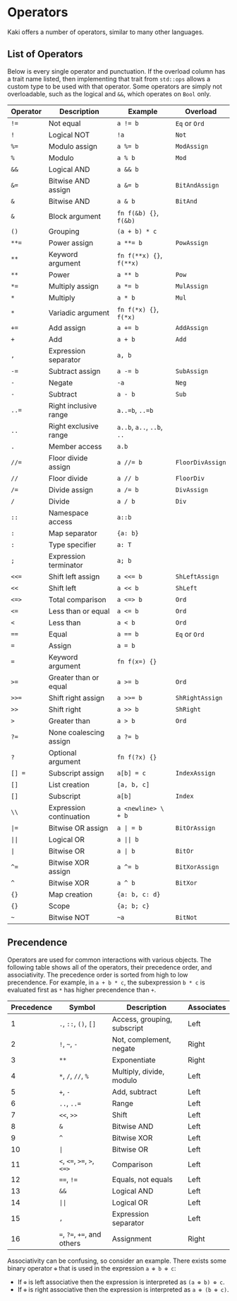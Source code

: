 # Operators

Kaki offers a number of operators, similar to many other languages.

## List of Operators

Below is every single operator and punctuation. If the overload column has a
trait name listed, then implementing that trait from `std::ops` allows a custom
type to be used with that operator. Some operators are simply not overloadable,
such as the logical and `&&`, which operates on `Bool` only.

| Operator | Description             | Example                    | Overload         |
|----------|-------------------------|----------------------------|------------------|
| `!=`     | Not equal               | `a != b`                   | `Eq` or `Ord`    |
| `!`      | Logical NOT             | `!a`                       | `Not`            |
| `%=`     | Modulo assign           | `a %= b`                   | `ModAssign`      |
| `%`      | Modulo                  | `a % b`                    | `Mod`            |
| `&&`     | Logical AND             | `a && b`                   |                  |
| `&=`     | Bitwise AND assign      | `a &= b`                   | `BitAndAssign`   |
| `&`      | Bitwise AND             | `a & b`                    | `BitAnd`         |
| `&`      | Block argument          | `fn f(&b) {}`, `f(&b)`     |                  |
| `()`     | Grouping                | `(a + b) * c`              |                  |
| `**=`    | Power assign            | `a **= b`                  | `PowAssign`      |
| `**`     | Keyword argument        | `fn f(**x) {}`, `f(**x)`   |                  |
| `**`     | Power                   | `a ** b`                   | `Pow`            |
| `*=`     | Multiply assign         | `a *= b`                   | `MulAssign`      |
| `*`      | Multiply                | `a * b`                    | `Mul`            |
| `*`      | Variadic argument       | `fn f(*x) {}`, `f(*x)`     |                  |
| `+=`     | Add assign              | `a += b`                   | `AddAssign`      |
| `+`      | Add                     | `a + b`                    | `Add`            |
| `,`      | Expression separator    | `a, b`                     |                  |
| `-=`     | Subtract assign         | `a -= b`                   | `SubAssign`      |
| `-`      | Negate                  | `-a`                       | `Neg`            |
| `-`      | Subtract                | `a - b`                    | `Sub`            |
| `..=`    | Right inclusive range   | `a..=b`, `..=b`            |                  |
| `..`     | Right exclusive range   | `a..b`, `a..`, `..b`, `..` |                  |
| `.`      | Member access           | `a.b`                      |                  |
| `//=`    | Floor divide assign     | `a //= b`                  | `FloorDivAssign` |
| `//`     | Floor divide            | `a // b`                   | `FloorDiv`       |
| `/=`     | Divide assign           | `a /= b`                   | `DivAssign`      |
| `/`      | Divide                  | `a / b`                    | `Div`            |
| `::`     | Namespace access        | `a::b`                     |                  |
| `:`      | Map separator           | `{a: b}`                   |                  |
| `:`      | Type specifier          | `a: T`                     |                  |
| `;`      | Expression terminator   | `a; b`                     |                  |
| `<<=`    | Shift left assign       | `a <<= b`                  | `ShLeftAssign`   |
| `<<`     | Shift left              | `a << b`                   | `ShLeft`         |
| `<=>`    | Total comparison        | `a <=> b`                  | `Ord`            |
| `<=`     | Less than or equal      | `a <= b`                   | `Ord`            |
| `<`      | Less than               | `a < b`                    | `Ord`            |
| `==`     | Equal                   | `a == b`                   | `Eq` or `Ord`    |
| `=`      | Assign                  | `a = b`                    |                  |
| `=`      | Keyword argument        | `fn f(x=) {}`              |                  |
| `>=`     | Greater than or equal   | `a >= b`                   | `Ord`            |
| `>>=`    | Shift right assign      | `a >>= b`                  | `ShRightAssign`  |
| `>>`     | Shift right             | `a >> b`                   | `ShRight`        |
| `>`      | Greater than            | `a > b`                    | `Ord`            |
| `?=`     | None coalescing assign  | `a ?= b`                   |                  |
| `?`      | Optional argument       | `fn f(?x) {}`              |                  |
| `[] =`   | Subscript assign        | `a[b] = c`                 | `IndexAssign`    |
| `[]`     | List creation           | `[a, b, c]`                |                  |
| `[]`     | Subscript               | `a[b]`                     | `Index`          |
| `\\`     | Expression continuation | `a <newline> \ + b`        |                  |
| `\|=`    | Bitwise OR assign       | `a \| = b`                 | `BitOrAssign`    |
| `\|\|`   | Logical OR              | `a \|\| b`                 |                  |
| `\|`     | Bitwise OR              | `a \| b`                   | `BitOr`          |
| `^=`     | Bitwise XOR assign      | `a ^= b`                   | `BitXorAssign`   |
| `^`      | Bitwise XOR             | `a ^ b`                    | `BitXor`         |
| `{}`     | Map creation            | `{a: b, c: d}`             |                  |
| `{}`     | Scope                   | `{a; b; c}`                |                  |
| `~`      | Bitwise NOT             | `~a`                       | `BitNot`         |

## Precendence

Operators are used for common interactions with various objects. The following
table shows all of the operators, their precedence order, and associativity.
The precedence order is sorted from high to low precendence. For example,
in `a + b * c`, the subexpression `b * c` is evaluated first as `*` has higher
precendence than `+`.

| Precedence | Symbol                      | Description                 | Associates |
|------------|-----------------------------|-----------------------------|------------|
| 1          | `.`, `::`, `()`, `[]`       | Access, grouping, subscript | Left       |
| 2          | `!`, `~`, `-`               | Not, complement, negate     | Right      |
| 3          | `**`                        | Exponentiate                | Right      |
| 4          | `*`, `/`, `//`, `%`         | Multiply, divide, modulo    | Left       |
| 5          | `+`, `-`                    | Add, subtract               | Left       |
| 6          | `..`, `..=`                 | Range                       | Left       |
| 7          | `<<`, `>>`                  | Shift                       | Left       |
| 8          | `&`                         | Bitwise AND                 | Left       |
| 9          | `^`                         | Bitwise XOR                 | Left       |
| 10         | `\|`                        | Bitwise OR                  | Left       |
| 11         | `<`, `<=`, `>=`, `>`, `<=>` | Comparison                  | Left       |
| 12         | `==`, `!=`                  | Equals, not equals          | Left       |
| 13         | `&&`                        | Logical AND                 | Left       |
| 14         | `\|\|`                      | Logical OR                  | Left       |
| 15         | `,`                         | Expression separator        | Left       |
| 16         | `=`, `?=`, `+=`, and others | Assignment                  | Right      |

Associativity can be confusing, so consider an example. There exists some
binary operator `⊕` that is used in the expression `a ⊕ b ⊕ c`:

- If `⊕` is left associative then the expression is interpreted as
  `(a ⊕ b) ⊕ c`.
- If `⊕` is right associative then the expression is interpreted as
  `a ⊕ (b ⊕ c)`.
